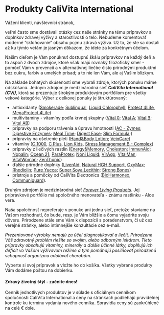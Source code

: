 Produkty CaliVita International
===============================

Vážení klienti, návštevníci stránok,

veľmi často sme dostávali otázky cez naše stránky na tému prípravkov a doplnkov
zdravej výživy a starostlivosti o telo. Nebudeme komentovať moderné
“skloňovanie” obsahu pojmu zdravá výživa. Už to, že ste sa dostali až ku týmto
vetám je jasným dôkazom, že idete za konkrétnym účelom.

Našim cieľom je Vám ponúknuť dostupnú škálu prípravkov na každý deň a to aspoň z
dvoch zdrojov, ktoré však majú rovnaký filozofický smer - pomôcť Vám v prevencii
a v alternatívnej liečbe čisto prírodnými produktmi bez cukru, farbív a umelých
prísad; a to nie len Vám, ale aj Vašim blízkym.

Na základe bohatých skúseností sme vybrali zdroje, ktorých ponuku máme
odskúšanú. Jedným zdrojom je medzinárodná sieť ***CaliVita International
(CVI)***, ktorá sa prezentuje širokým produktovým portfóliom pre všetky vekové
kategórie. Výber z celkovej ponuky je štruktúrovaný:

* antioxidanty ([Smokerade](/sip/produkty-CVI/smokerade); [Sublingual](/sip/produkty-CVI/sublingual-coq10), [Liquid Chlorophyll](/sip/liquid-chlorophyll), [Protect 4Life](/sip/protect-4life), [MegaProtect 4Life](/sip/#p/megaprotect-4life))
* multivitamíny - vitamíny podľa krvnej skupiny ([Vital 0](/sip/produkty-CVI/vital-0); [Vital A](/sip/produkty-CVI/vital-a); [Vital B](/sip/produkty-CVI/vital-a); [Vital AB](/sip/produkty-CVI/vital-ab))
* prípravky na podporu trávenia a úpravu hmotnosti ([AC - Zymes](/sip/#p/ac-zymes); [Digestive Enzymes](/sip/produkty-CVI/digestive-enzymes); [Meal Time](/sip/#p/meal-time); [Digest Ease](/sip/#p/digest-ease); [Slim Formula](/sip/produkty-CVI/slim-formula-90-ks);)
* prípravky na ošetrenie pleti ([Hand&Body Lotion](/sip/produkty-CVI/hand-body-lotion-objem-1000-ml); [VeinCare](/sip/produkty-CVI/veincare-objem-75-ml))
* vitamíny ([C 1000](/sip/#p/c-1000), [C Plus](/sip/#p/c-plus), [Lion Kids](/sip/produkty-CVI/lion-kids-d-90-ks), [Stress Management B - Complex](/sip/#p/stress-management-b-complex))
* prípravky z liečivých rastlín ([Energy&Memory](/sip/#p/energy-memory), [Choleston](/sip/produkty-CVI/choleston-90-ks); [ImmunAid](/sip/produkty-CVI/imunaid-180-ks); [Nopalin](/sip/produkty-CVI/nopalin-200-ks); [Ocean 21](/sip/produkty-CVI/ocean-21-objem-946-ml); [ParaProtex](/sip/produkty-CVI/paraprotex-100-ks); [Noni Liquid](/sip/produkty-CVI/polinesian-noni-liquid-objem-946-ml); [VirAgo](/sip/produkty-CVI/virago-90-ks); [VitalMan](/sip/produkty-CVI/vital-man-60-ks); [VitalWoman](/sip/produkty-CVI/vital-woman-60-ks); [ZenThonic](/sip/produkty-CVI/zenthonic-objem-946-ml))
* ďalšie prírodné doplnky ([LiverAid](/sip/#p/liver-aid-with-silymarin), [Natural HGH Support](/sip/#p/natural-hgh-support), [OxyMax](/sip/produkty-CVI/oxymax-objem-60-ml); [Rhodiolin](/sip/produkty-CVI/rhodiolin-120-ks-60-ks); [Pure Yucca](/sip/#p/pure-yucca); [Super Soya Lecithin](/sip/#p/super-soya-lecithin); [Strong Bones](/sip/#p/strong-bones))
* prístroje a pomôcky od CaliVita Electronics ([BioHarmonex](/sip/produkty-CVI/bioharmonex), [Communiguard](/sip/#p/harmonizer-elektromagnetickeho-smogu)).

Druhým zdrojom je medzinárodná sieť *[Forever Living
Products](/sip/produkty-FLP)*. Jej
prípravkové portfólio má spoločného menovateľa - známu rastlinku - Aloe vera.

Naša spoločnosť nepreferuje v ponuke ani jednu sieť, pretože staviame na Vašom
rozhodnutí, čo bude, resp. je Vám bližšie a čomu vyjadríte svoju dôveru.
Prirodzene stále sme Vám k dispozícii s poradenstvom, či už cez verejné stránky,
alebo intimnejšie konzultácie cez e-mail.

*Prezentované výrobky nemajú za účel diagnostikovať a liečiť. Prirodzene Váš
zdravotný problém riešite so svojím, alebo odborným lekárom. Tieto prípravky
obsahujú vitamíny, minerály a ďalšie účinné látky, doplňujú ich deficit vo Vašom
výživovom režime a tým pomáhajú posilňovať prirodzenú schopnosť organizmu
odolávať chorobám.*

Vyberte si svoj prípravok a vložte ho do košíka. Všetky vybrané produkty Vám
dodáme poštou na dobierku.

#### Zdravý životný štýl - začnite dnes!

Cenník jednotlivých produktov je v súlade s oficiálnym cenníkom spoločnosti CaliVita International
a ceny na stránkach podliehajú pravidelnej kontrole ku termínu vydania nového cenníka.
Spravidla ceny sú zaokrúhlené na celé € dole.

